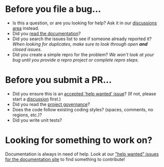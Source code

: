 # Before you file a bug...

* Is this a question, or are you looking for help? Ask it in our [discussions area](https://github.com/xunit/xunit/discussions/) instead.
* Did you [read the documentation](https://xunit.net/)?
* Did you search the issues list to see if someone already reported it? _When looking for duplicates, make sure to look through open **and** closed issues._
* Did you create a simple repro for the problem? _We won't look at your bug until you provide a repro project or complete repro steps._

# Before you submit a PR...

* Did you ensure this is an [accepted 'help wanted' issue](https://github.com/xunit/xunit/issues?q=is%3Aopen%20is%3Aissue%20label%3A%22help%20wanted%22)? (If not, please start a [discussion](https://github.com/xunit/xunit/discussions/) first.)
* Did you read the [project governance](https://xunit.net/governance)?
* Does the code follow existing coding styles? (spaces, comments, no regions, etc.)?
* Did you write unit tests?

# Looking for something to work on?

Documentation is always in need of help. Look at our ["help wanted" issues for the documentation site](https://github.com/xunit/xunit/issues?q=is%3Aopen%20is%3Aissue%20label%3A%22help%20wanted%22%20label%3ADocs) to find something to contribute!

